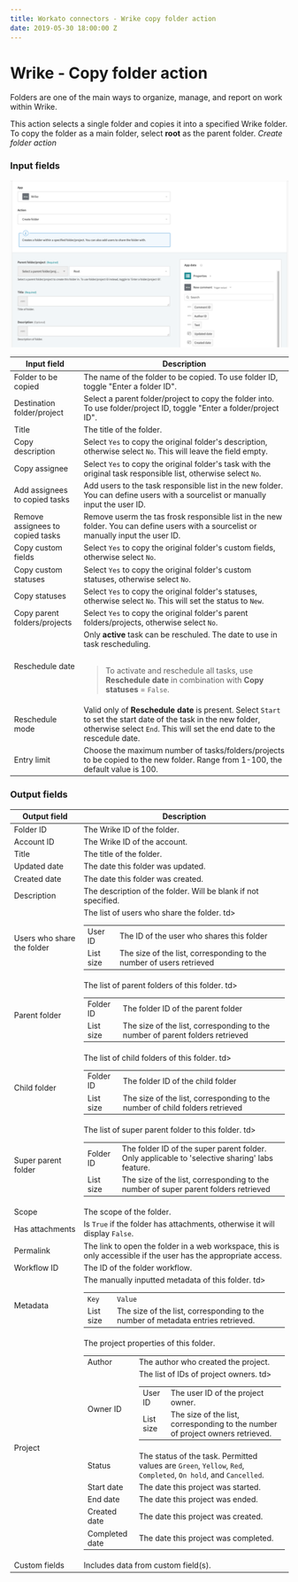 ```yaml
---
title: Workato connectors - Wrike copy folder action
date: 2019-05-30 18:00:00 Z
---
```


# Wrike - Copy folder action

Folders are one of the main ways to organize, manage, and report on work within Wrike.

This action selects a single folder and copies it into a specified Wrike folder. To copy the folder as a main folder, select **root** as the parent folder.
*Create folder action*

### Input fields

![Create folder action](/assets/images/connectors/Wrike/create-folder-action.png)

<table class="unchanged rich-diff-level-one">
  <thead>
    <tr>
        <th width='25%'>Input field</th>
        <th>Description</th>
    </tr>
  </thead>
  <tbody>
    <tr>
      <td>Folder to be copied</td>
      <td>
        The name of the folder to be copied. To use folder ID, toggle "Enter a folder ID".
      </td>
    </tr>
    <tr>
      <td>Destination folder/project</td>
      <td>
        Select a parent folder/project to copy the folder into. To use folder/project ID, toggle "Enter a folder/project ID".
      </td>
    </tr>
    <tr>
      <td>Title</td>
      <td>
        The title of the folder.
      </td>
    </tr>
    <tr>
      <td>Copy description</td>
      <td>
        Select <code>Yes</code> to copy the original folder's description, otherwise select <code>No</code>. This will leave the field empty.
      </td>    
    </tr>
    <tr>
      <td>Copy assignee</td>
      <td>
        Select <code>Yes</code> to copy the original folder's task with the original task responsible list, otherwise select <code>No</code>.
      </td>    
    </tr>
    <tr>
      <td>Add assignees to copied tasks</td>
      <td>
        Add users to the task responsible list in the new folder. You can define users with a sourcelist or manually input the user ID.
      </td>    
    </tr>
    <tr>
      <td>Remove assignees to copied tasks</td>
      <td>
        Remove userm the tas frosk responsible list in the new folder. You can define users with a sourcelist or manually input the user ID.
      </td>    
    </tr>
    <tr>
      <td>Copy custom fields</td>
      <td>
        Select <code>Yes</code> to copy the original folder's custom fields, otherwise select <code>No</code>.
      </td>    
    </tr>
    <tr>
      <td>Copy custom statuses</td>
      <td>
        Select <code>Yes</code> to copy the original folder's custom statuses, otherwise select <code>No</code>.
      </td>    
    </tr>
    <tr>
      <td>Copy statuses</td>
      <td>
        Select <code>Yes</code> to copy the original folder's statuses, otherwise select <code>No</code>. This will set the status to <code>New</code>.
      </td>    
    </tr>
    <tr>
      <td>Copy parent folders/projects</td>
      <td>
        Select <code>Yes</code> to copy the original folder's parent folders/projects, otherwise select <code>No</code>.
      </td>    
    </tr>
    <tr>
      <td>Reschedule date</td>
      <td>
        Only <b>active</b> task can be reschuled. The date to use in task rescheduling.<br>
        <br>
        <blockquote>To activate and reschedule all tasks, use <b>Reschedule date</b> in combination with <b>Copy statuses</b> = <code>False</code>.</blockquote>
      </td>    
    </tr>
    <tr>
      <td>Reschedule mode</td>
      <td>
        Valid only of <b>Reschedule date</b> is present. Select <code>Start</code> to set the start date of the task in the new folder, otherwise select <code>End</code>. This will set the end date to the rescedule date.
      </td>    
    </tr>
    <tr>
      <td>Entry limit</td>
      <td>
        Choose the maximum number of tasks/folders/projects to be copied to the new folder. Range from 1-100, the default value is 100. 
      </td>
    </tr>
  </tbody>
</table>

### Output fields

<table class="unchanged rich-diff-level-one">
  <thead>
    <tr>
        <th width='25%'>Output field</th>
        <th>Description</th>
    </tr>
  </thead>
  <tbody>
    <tr>
      <td>Folder ID</td>
      <td>
        The Wrike ID of the folder.
      </td>
    </tr>  
    <tr>
      <td>Account ID</td>
      <td>
        The Wrike ID of the account.
      </td>
    </tr>
    <tr>
      <td>Title</td>
      <td>
        The title of the folder.
      </td>
    </tr>
    <tr>
      <td>Updated date</td>
      <td>
        The date this folder was updated.
      </td>
    </tr>
    <tr>
      <td>Created date</td>
      <td>
        The date this folder was created.
      </td>
    </tr>
    <tr>
      <td>Description</td>
      <td>
        The description of the folder. Will be blank if not specified. 
      </td>
    </tr>
    <tr>
      <td>Users who share the folder</td>
      <td>
        The list of users who share the folder.
        <table>
          <tbody>
            <tr>
              <td>User ID</td>td>
              <td>The ID of the user who shares this folder</td>
            </tr>
            <tr>
              <td>List size</td>
              <td>The size of the list, corresponding to the number of users retrieved</td>
            </tr>
          </tbody>
        </table>
      </td>
    </tr>
    <tr>
      <td>Parent folder</td>
      <td>
        The list of parent folders of this folder.
        <table>
          <tbody>
            <tr>
              <td>Folder ID</td>td>
              <td>The folder ID of the parent folder</td>
            </tr>
            <tr>
              <td>List size</td>
              <td>The size of the list, corresponding to the number of parent folders retrieved</td>
            </tr>
          </tbody>
        </table>
      </td>
    </tr>
    <tr>
      <td>Child folder</td>
      <td>
        The list of child folders of this folder.
        <table>
          <tbody>
            <tr>
              <td>Folder ID</td>td>
              <td>The folder ID of the child folder</td>
            </tr>
            <tr>
              <td>List size</td>
              <td>The size of the list, corresponding to the number of child folders retrieved</td>
            </tr>
          </tbody>
        </table>
      </td>
    </tr>
    <tr>
      <td>Super parent folder</td>
      <td>
        The list of super parent folder to this folder.
        <table>
          <tbody>
            <tr>
              <td>Folder ID</td>td>
              <td>The folder ID of the super parent folder. Only applicable to 'selective sharing' labs feature.</td>
            </tr>
            <tr>
              <td>List size</td>
              <td>The size of the list, corresponding to the number of super parent folders retrieved</td>
            </tr>
          </tbody>
        </table>
      </td>
    </tr>
    <tr>
      <td>Scope</td>
      <td>
        The scope of the folder. 
      </td>
    </tr>
    <tr>
      <td>Has attachments</td>
      <td>
        Is <code>True</code> if the folder has attachments, otherwise it will display <code>False</code>. 
      </td>
    </tr>
    <tr>
      <td>Permalink</td>
      <td>
        The link to open the folder in a web workspace, this is only accessible if the user has the appropriate access. 
      </td>
    </tr>
    <tr>
      <td>Workflow ID</td>
      <td>
        The ID of the folder workflow. 
      </td>
    </tr>
    <tr>
      <td>Metadata</td>
      <td>
        The manually inputted metadata of this folder.
        <table>
          <tbody>
            <tr>
              <td><code>Key</code></td>td>
              <td><code>Value</code></td>
            </tr>
            <tr>
              <td>List size</td>
              <td>The size of the list, corresponding to the number of metadata entries  retrieved.</td>
            </tr>
          </tbody>
        </table>
      </td>
    </tr>
    <tr>
      <td>Project</td>
      <td>
        The project properties of this folder.
        <table>
          <tbody>
            <tr>
              <td>Author</td>
              <td>The author who created the project.</td>
            </tr>
            <tr>
              <td>Owner ID</td>
              <td>
                The list of IDs of project owners.
                <table>
                  <tbody>
                    <tr>
                      <td>User ID</td>td>
                      <td>The user ID of the project owner.</td>
                    </tr>
                    <tr>
                      <td>List size</td>
                      <td>The size of the list, corresponding to the number of project owners retrieved.</td>
                    </tr>
                  </tbody>
                </table>
              </td>
            </tr>
            <tr>
              <td>Status</td>
              <td>The status of the task. Permitted values are <code>Green</code>, <code>Yellow</code>, <code>Red</code>, <code>Completed</code>, <code>On hold</code>, and <code>Cancelled</code>.</td>
            </tr>
            <tr>
              <td>Start date</td>
              <td>The date this project was started.</td>
            </tr>
            <tr>
              <td>End date</td>
              <td>The date this project was ended.</td>
            </tr>
            <tr>
              <td>Created date</td>
              <td>The date this project was created.</td>
            </tr>
            <tr>
              <td>Completed date</td>
              <td>The date this project was completed.</td>
            </tr>
          </tbody>
        </table>
      </td>
    </tr>
    <tr>
      <td>Custom fields</td>
      <td>
        Includes data from custom field(s).
      </td>
    </tr>
  </tbody>
</table>

